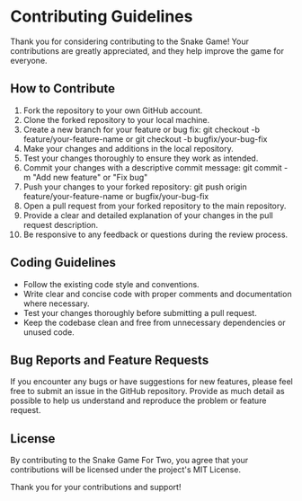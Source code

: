 # Contributing Guidelines

Thank you for considering contributing to the Snake Game! Your contributions are greatly appreciated, and they help improve the game for everyone.

## How to Contribute

1. Fork the repository to your own GitHub account.
2. Clone the forked repository to your local machine.
3. Create a new branch for your feature or bug fix:
git checkout -b feature/your-feature-name
or
git checkout -b bugfix/your-bug-fix
4. Make your changes and additions in the local repository.
5. Test your changes thoroughly to ensure they work as intended.
6. Commit your changes with a descriptive commit message:
git commit -m "Add new feature" or "Fix bug"
7. Push your changes to your forked repository:
git push origin feature/your-feature-name or bugfix/your-bug-fix
8. Open a pull request from your forked repository to the main repository.
9. Provide a clear and detailed explanation of your changes in the pull request description.
10. Be responsive to any feedback or questions during the review process.

## Coding Guidelines

- Follow the existing code style and conventions.
- Write clear and concise code with proper comments and documentation where necessary.
- Test your changes thoroughly before submitting a pull request.
- Keep the codebase clean and free from unnecessary dependencies or unused code.

## Bug Reports and Feature Requests

If you encounter any bugs or have suggestions for new features, please feel free to submit an issue in the GitHub repository. Provide as much detail as possible to help us understand and reproduce the problem or feature request.

## License

By contributing to the Snake Game For Two, you agree that your contributions will be licensed under the project's MIT License.

Thank you for your contributions and support!
